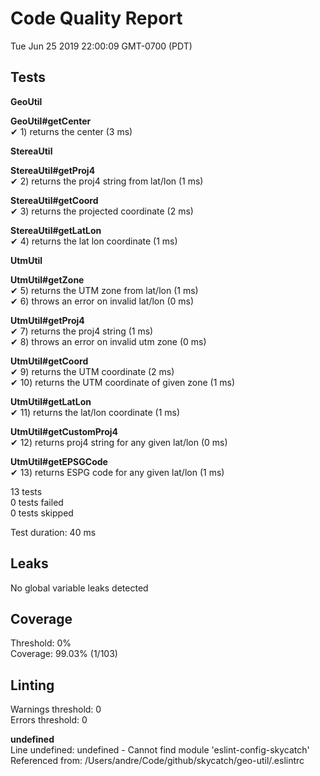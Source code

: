 # Code Quality Report  
Tue Jun 25 2019 22:00:09 GMT-0700 (PDT)  
  
## Tests
    
**GeoUtil**  
  
**GeoUtil#getCenter**  
✔ 1) returns the center (3 ms)  
  
**StereaUtil**  
  
**StereaUtil#getProj4**  
✔ 2) returns the proj4 string from lat/lon (1 ms)  
  
**StereaUtil#getCoord**  
✔ 3) returns the projected coordinate (2 ms)  
  
**StereaUtil#getLatLon**  
✔ 4) returns the lat lon coordinate (1 ms)  
  
**UtmUtil**  
  
**UtmUtil#getZone**  
✔ 5) returns the UTM zone from lat/lon (1 ms)  
✔ 6) throws an error on invalid lat/lon (0 ms)  
  
**UtmUtil#getProj4**  
✔ 7) returns the proj4 string (1 ms)  
✔ 8) throws an error on invalid utm zone (0 ms)  
  
**UtmUtil#getCoord**  
✔ 9) returns the UTM coordinate (2 ms)  
✔ 10) returns the UTM coordinate of given zone (1 ms)  
  
**UtmUtil#getLatLon**  
✔ 11) returns the lat/lon coordinate (1 ms)  
  
**UtmUtil#getCustomProj4**  
✔ 12) returns proj4 string for any given lat/lon (0 ms)  
  
**UtmUtil#getEPSGCode**  
✔ 13) returns ESPG code for any given lat/lon (1 ms)  
  
  
13 tests  
0 tests failed  
0 tests skipped  
  
Test duration: 40 ms  
  
  
## Leaks  
No global variable leaks detected  
  
  
## Coverage  
Threshold: 0%  
Coverage: 99.03% (1/103)  
  
  
## Linting  
Warnings threshold: 0  
Errors threshold: 0  
  
**undefined**  
Line undefined: undefined - Cannot find module 'eslint-config-skycatch'
Referenced from: /Users/andre/Code/github/skycatch/geo-util/.eslintrc  
  
